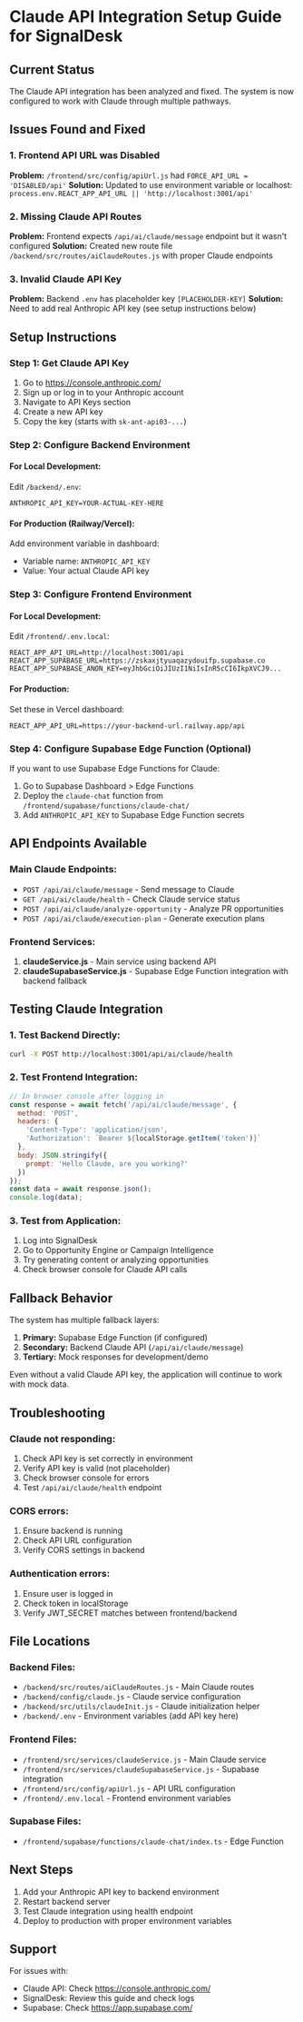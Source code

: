 # Claude API Integration Setup Guide for SignalDesk

## Current Status
The Claude API integration has been analyzed and fixed. The system is now configured to work with Claude through multiple pathways.

## Issues Found and Fixed

### 1. Frontend API URL was Disabled
**Problem:** `/frontend/src/config/apiUrl.js` had `FORCE_API_URL = 'DISABLED/api'`
**Solution:** Updated to use environment variable or localhost: `process.env.REACT_APP_API_URL || 'http://localhost:3001/api'`

### 2. Missing Claude API Routes
**Problem:** Frontend expects `/api/ai/claude/message` endpoint but it wasn't configured
**Solution:** Created new route file `/backend/src/routes/aiClaudeRoutes.js` with proper Claude endpoints

### 3. Invalid Claude API Key
**Problem:** Backend `.env` has placeholder key `[PLACEHOLDER-KEY]`
**Solution:** Need to add real Anthropic API key (see setup instructions below)

## Setup Instructions

### Step 1: Get Claude API Key
1. Go to https://console.anthropic.com/
2. Sign up or log in to your Anthropic account
3. Navigate to API Keys section
4. Create a new API key
5. Copy the key (starts with `sk-ant-api03-...`)

### Step 2: Configure Backend Environment

#### For Local Development:
Edit `/backend/.env`:
```env
ANTHROPIC_API_KEY=YOUR-ACTUAL-KEY-HERE
```

#### For Production (Railway/Vercel):
Add environment variable in dashboard:
- Variable name: `ANTHROPIC_API_KEY`
- Value: Your actual Claude API key

### Step 3: Configure Frontend Environment

#### For Local Development:
Edit `/frontend/.env.local`:
```env
REACT_APP_API_URL=http://localhost:3001/api
REACT_APP_SUPABASE_URL=https://zskaxjtyuaqazydouifp.supabase.co
REACT_APP_SUPABASE_ANON_KEY=eyJhbGciOiJIUzI1NiIsInR5cCI6IkpXVCJ9...
```

#### For Production:
Set these in Vercel dashboard:
```env
REACT_APP_API_URL=https://your-backend-url.railway.app/api
```

### Step 4: Configure Supabase Edge Function (Optional)
If you want to use Supabase Edge Functions for Claude:

1. Go to Supabase Dashboard > Edge Functions
2. Deploy the `claude-chat` function from `/frontend/supabase/functions/claude-chat/`
3. Add `ANTHROPIC_API_KEY` to Supabase Edge Function secrets

## API Endpoints Available

### Main Claude Endpoints:
- `POST /api/ai/claude/message` - Send message to Claude
- `GET /api/ai/claude/health` - Check Claude service status
- `POST /api/ai/claude/analyze-opportunity` - Analyze PR opportunities
- `POST /api/ai/claude/execution-plan` - Generate execution plans

### Frontend Services:
1. **claudeService.js** - Main service using backend API
2. **claudeSupabaseService.js** - Supabase Edge Function integration with backend fallback

## Testing Claude Integration

### 1. Test Backend Directly:
```bash
curl -X POST http://localhost:3001/api/ai/claude/health
```

### 2. Test Frontend Integration:
```javascript
// In browser console after logging in
const response = await fetch('/api/ai/claude/message', {
  method: 'POST',
  headers: {
    'Content-Type': 'application/json',
    'Authorization': `Bearer ${localStorage.getItem('token')}`
  },
  body: JSON.stringify({
    prompt: 'Hello Claude, are you working?'
  })
});
const data = await response.json();
console.log(data);
```

### 3. Test from Application:
1. Log into SignalDesk
2. Go to Opportunity Engine or Campaign Intelligence
3. Try generating content or analyzing opportunities
4. Check browser console for Claude API calls

## Fallback Behavior

The system has multiple fallback layers:

1. **Primary:** Supabase Edge Function (if configured)
2. **Secondary:** Backend Claude API (`/api/ai/claude/message`)
3. **Tertiary:** Mock responses for development/demo

Even without a valid Claude API key, the application will continue to work with mock data.

## Troubleshooting

### Claude not responding:
1. Check API key is set correctly in environment
2. Verify API key is valid (not placeholder)
3. Check browser console for errors
4. Test `/api/ai/claude/health` endpoint

### CORS errors:
1. Ensure backend is running
2. Check API URL configuration
3. Verify CORS settings in backend

### Authentication errors:
1. Ensure user is logged in
2. Check token in localStorage
3. Verify JWT_SECRET matches between frontend/backend

## File Locations

### Backend Files:
- `/backend/src/routes/aiClaudeRoutes.js` - Main Claude routes
- `/backend/config/claude.js` - Claude service configuration
- `/backend/src/utils/claudeInit.js` - Claude initialization helper
- `/backend/.env` - Environment variables (add API key here)

### Frontend Files:
- `/frontend/src/services/claudeService.js` - Main Claude service
- `/frontend/src/services/claudeSupabaseService.js` - Supabase integration
- `/frontend/src/config/apiUrl.js` - API URL configuration
- `/frontend/.env.local` - Frontend environment variables

### Supabase Files:
- `/frontend/supabase/functions/claude-chat/index.ts` - Edge Function

## Next Steps

1. Add your Anthropic API key to backend environment
2. Restart backend server
3. Test Claude integration using health endpoint
4. Deploy to production with proper environment variables

## Support

For issues with:
- Claude API: Check https://console.anthropic.com/
- SignalDesk: Review this guide and check logs
- Supabase: Check https://app.supabase.com/